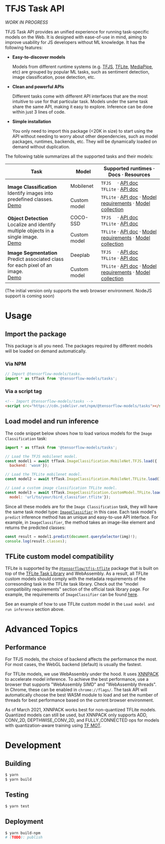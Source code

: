 # TFJS Task API

_WORK IN PROGRESS_

TFJS Task API provides an unified experience for running task-specific models
on the Web. It is designed with ease-of-use in mind, aiming to improve usability
for JS developers without ML knowledge. It has the following features:

- **Easy-to-discover models**

  Models from different runtime systems (e.g. [TFJS][tfjs], [TFLite][tflite],
  [MediaPipe][mediapipe], etc) are grouped by popular ML tasks, such as
  sentiment detection, image classification, pose detection, etc.

- **Clean and powerful APIs**

  Different tasks come with different API interfaces that are the most intuitive
  to use for that particular task. Models under the same task share the same
  API, making it easy to explore. Inference can be done within just 3 lines of
  code.

- **Simple installation**

  You only need to import this package (<20K in size) to start using the API
  without needing to worry about other dependencies, such as model packages,
  runtimes, backends, etc. They will be dynamically loaded on demand without
  duplication.

The following table summarizes all the supported tasks and their models:

<table>
  <thead>
    <tr>
      <th>Task</th>
      <th>Model</th>
      <th>Supported runtimes · Docs · Resources</th>
    </tr>
  </thead>
  <tbody>
    <!-- Image classification -->
    <tr>
      <td rowspan="2">
        <b>Image Classification</b>
        <br>
        Identify images into predefined classes.
        <br>
        <a href="https://codepen.io/jinjingforever/pen/VwPOePq">Demo</a>
      </td>
      <td>Mobilenet</td>
      <td>
        <div>
          <span><code>TFJS  </code></span>
          <span>·</span>
          <a href="https://js.tensorflow.org/api_tasks/latest/#class:MobilenetTFJS">API doc</a>
        </div>
        <div>
          <span><code>TFLite</code></span>
          <span>·</span>
          <a href="https://js.tensorflow.org/api_tasks/latest/#class:MobilenetTFLite">API doc</a>
        </div>
      </td>
    </tr>
    <tr>
      <td>Custom model</td>
      <td>
        <div>
          <span><code>TFLite</code></span>
          <span>·</span>
          <a href="https://js.tensorflow.org/api_tasks/latest/#class:ICCustomModelTFLite">API doc</a>
          <span>·</span>
          <a href="https://www.tensorflow.org/lite/inference_with_metadata/task_library/image_classifier#model_compatibility_requirements">Model requirements</a>
          <span>·</span>
          <a href="https://tfhub.dev/tensorflow/collections/lite/task-library/image-classifier/1">Model collection</a>
        </div>
      </td>
    </tr>
    <!-- Object detection -->
    <tr>
      <td rowspan="2">
        <b>Object Detection</b>
        <br>
        Localize and identify multiple objects in a single image.
        <br>
        <a href="https://codepen.io/jinjingforever/pen/PopPPXo">Demo</a>
      </td>
      <td>COCO-SSD</td>
      <td>
        <div>
          <span><code>TFJS  </code></span>
          <span>·</span>
          <a href="https://js.tensorflow.org/api_tasks/latest/#class:CocoSsdTFJS">API doc</a>
        </div>
        <div>
          <span><code>TFLite</code></span>
          <span>·</span>
          <a href="https://js.tensorflow.org/api_tasks/latest/#class:CocoSsdTFLite">API doc</a>
        </div>
      </td>
    </tr>
    <tr>
      <td>Custom model</td>
      <td>
        <div>
          <span><code>TFLite</code></span>
          <span>·</span>
          <a href="https://js.tensorflow.org/api_tasks/latest/#class:ODCustomModelTFLite">API doc</a>
          <span>·</span>
          <a href="https://www.tensorflow.org/lite/inference_with_metadata/task_library/object_detector#model_compatibility_requirements">Model requirements</a>
          <span>·</span>
          <a href="https://tfhub.dev/tensorflow/collections/lite/task-library/object-detector/1">Model collection</a>
        </div>
      </td>
    </tr>
    <!-- Image Segmentation -->
    <tr>
      <td rowspan="2">
        <b>Image Segmentation</b>
        <br>
        Predict associated class for each pixel of an image.
        <br>
        <a href="https://codepen.io/jinjingforever/pen/yLMYVJw">Demo</a>
      </td>
      <td>Deeplab</td>
      <td>
        <div>
          <span><code>TFJS  </code></span>
          <span>·</span>
          <a href="https://js.tensorflow.org/api_tasks/latest/#class:DeeplabTFJS">API doc</a>
        </div>
        <div>
          <span><code>TFLite</code></span>
          <span>·</span>
          <a href="https://js.tensorflow.org/api_tasks/latest/#class:DeeplabTFLite">API doc</a>
        </div>
      </td>
    </tr>
    <tr>
      <td>Custom model</td>
      <td>
        <div>
          <span><code>TFLite</code></span>
          <span>·</span>
          <a href="https://js.tensorflow.org/api_tasks/latest/#class:ISCustomModelTFLite">API doc</a>
          <span>·</span>
          <a href="https://www.tensorflow.org/lite/inference_with_metadata/task_library/image_segmenter#model_compatibility_requirements">Model requirements</a>
          <span>·</span>
          <a href="https://tfhub.dev/tensorflow/collections/lite/task-library/image-segmenter/1">Model collection</a>
        </div>
      </td>
    </tr>
  </tbody>
</table>

(The initial version only supports the web browser environment. NodeJS support is
coming soon)


# Usage

## Import the package

This package is all you need. The packages required by different models will be
loaded on demand automatically.

### Via NPM

```js
// Import @tensorflow-models/tasks.
import * as tfTask from '@tensorflow-models/tasks';
```

### Via a script tag

```html
<!-- Import @tensorflow-models/tasks -->
<script src="https://cdn.jsdelivr.net/npm/@tensorflow-models/tasks"></script>
```

## Load model and run inference

The code snippet below shows how to load various models for the
`Image Classification` task:

```js
import * as tfTask from '@tensorflow-models/tasks';

// Load the TFJS mobilenet model.
const model1 = await tfTask.ImageClassification.MobileNet.TFJS.load({
  backend: 'wasm'});

// Load the TFLite mobilenet model.
const model2 = await tfTask.ImageClassification.MobileNet.TFLite.load();

// Load a custom image classification TFLite model.
const model3 = await tfTask.ImageClassification.CustomModel.TFLite.load({
  model: 'url/to/your/bird_classifier.tflite'});
```

Since all these models are for the `Image Classification` task, they will have
the same task model type: [`ImageClassifier`][image classifier interface] in
this case. Each task model's `predict` inference method has an unique and
easy-to-use API interface. For example, in `ImageClassifier`, the method takes an
image-like element and returns the predicted classes:

```js
const result = model1.predict(document.querySelector(img)!);
console.log(result.classes);
```

## TFLite custom model compatibility

TFLite is supported by the [`@tensorflow/tfjs-tflite`][tfjs-tflite] package that
is built on top of the [TFLite Task Library][tflite task library] and
WebAssembly. As a result, all TFLite custom models should comply with the
metadata requirements of the corresonding task in the TFLite task library.
Check out the "model compatibility requirements" section of the official task
library page. For example, the requirements of `ImageClassifier` can be found
[here][req].

See an example of how to use TFLite custom model in the `Load model and run
inference` section above.

# Advanced Topics

## Performance

For TFJS models, the choice of backend affects the performance the most.
For most cases, the WebGL backend (default) is usually the fastest.

For TFLite models, we use WebAssembly under the hood. It uses [XNNPACK][xnnpack]
to accelerate model inference. To achieve the best performance, use a browser
that supports "WebAssembly SIMD" and "WebAssembly threads". In Chrome, these can
be enabled in `chrome://flags/`. The task API will automatically choose the best
WASM module to load and set the number of threads for best performance based on
the current browser environment.

As of March 2021, XNNPACK works best for non-quantized TFLite models. Quantized
models can still be used, but XNNPACK only supports ADD, CONV_2D,
DEPTHWISE_CONV_2D, and FULLY_CONNECTED ops for models with quantization-aware
training using [TF MOT][mot].

# Development

## Building

```sh
$ yarn
$ yarn build
```

## Testing

```sh
$ yarn test
```

## Deployment
```sh
$ yarn build-npm
# (TODO): publish
```

[tfjs]: https://github.com/tensorflow/tfjs
[tflite]: https://www.tensorflow.org/lite
[mediapipe]: https://github.com/google/mediapipe
[req]: https://www.tensorflow.org/lite/inference_with_metadata/task_library/image_classifier#model_compatibility_requirements
[tfjs-tflite]: https://github.com/tensorflow/tfjs/tree/master/tfjs-tflite
[tflite task library]: https://www.tensorflow.org/lite/inference_with_metadata/task_library/overview
[xnnpack]: https://github.com/google/XNNPACK
[mot]: https://www.tensorflow.org/model_optimization/api_docs/python/tfmot
[image classifier interface]: https://github.com/tensorflow/tfjs-models/blob/master/tasks/src/tasks/image_classification/common.ts
